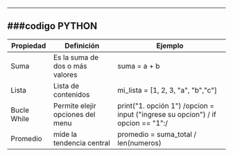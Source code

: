  -------------                    
 ###codigo PYTHON
 -------------
 
Propiedad  |  Definición |   Ejemplo
------------- | -------------   | -------------
Suma |  Es la suma de dos  o más valores  |  suma = a + b 
Lista  |  Lista de contenidos   |  mi_lista = [1, 2, 3, "a", "b","c"]
 Bucle While  | Permite elejir opciones del menu  | print("1. opción 1")    /opcion = input ("ingrese su opcion")    / if opcion == "1":/
Promedio  | mide la tendencia central | promedio = suma_total / len(numeros)

